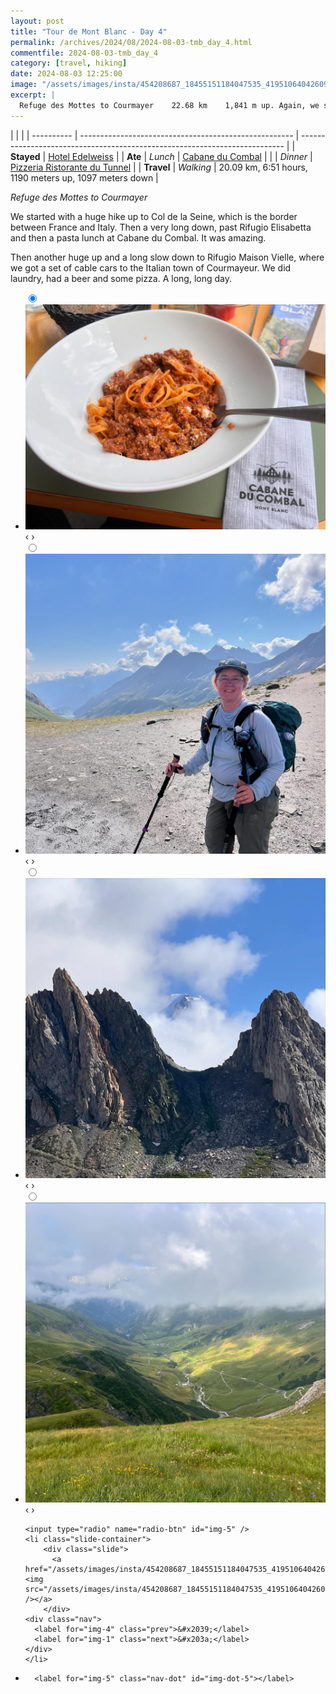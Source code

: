 ```yaml
---
layout: post
title: "Tour de Mont Blanc - Day 4"
permalink: /archives/2024/08/2024-08-03-tmb_day_4.html
commentfile: 2024-08-03-tmb_day_4
category: [travel, hiking]
date: 2024-08-03 12:25:00
image: "/assets/images/insta/454208687_18455151184047535_4195106404260989835_n_18026751026205788.jpg"
excerpt: |
  Refuge des Mottes to Courmayer	22.68 km	1,841 m up. Again, we started with a huge hike up to Col de la Seine, which is the border between France and Italy. Then a very long down, past Rifugio Elisabetta and then lunch at Rifugio Combal. It was amazing. Then another huge up and a long slow down to Rifugio Maison Vielle, where we got a set of cable cars to the Italian town of Courmayeur. We did laundry, had a beer and some pizza. A long, long day.
---
```


|            |                                                       |
| ---------- | ----------------------------------------------------- | -------------------------------------------------------------------------- |
| **Stayed** | [Hotel Edelweiss](http://www.albergoedelweiss.it/en/) |
| **Ate**    | _Lunch_                                               | [Cabane du Combal](https://maps.app.goo.gl/ac1qeT85p9AUxTBi9)              |
|            | _Dinner_                                              | [Pizzeria Ristorante du Tunnel](https://maps.app.goo.gl/xSukwEHKh4LjsjGAA) |
| **Travel** | _Walking_                                             | 20.09 km, 6:51 hours, 1190 meters up, 1097 meters down                     |

_Refuge des Mottes to Courmayer_

We started with a huge hike up to Col de la Seine, which is the border between France and Italy. Then a very long down, past Rifugio Elisabetta and then a pasta lunch at Cabane du Combal. It was amazing.

Then another huge up and a long slow down to Rifugio Maison Vielle, where we got a set of cable cars to the Italian town of Courmayeur. We did laundry, had a beer and some pizza. A long, long day.

<ul class="slides">
    <input type="radio" name="radio-btn" id="img-1" checked="checked" />
    <li class="slide-container">
        <div class="slide">
          <a href="/assets/images/insta/453883864_18455151193047535_1517705174766498145_n_17993740457671256.jpg"><img src="/assets/images/insta/453883864_18455151193047535_1517705174766498145_n_17993740457671256.jpg" /></a>
        </div>
    <div class="nav">
      <label for="img-5" class="prev">&#x2039;</label>
      <label for="img-2" class="next">&#x203a;</label>
    </div>
    </li>
        <input type="radio" name="radio-btn" id="img-2"  />
    <li class="slide-container">
        <div class="slide">
          <a href="/assets/images/insta/453987086_18455151202047535_8291988936137645710_n_17866282629175479.jpg"><img src="/assets/images/insta/453987086_18455151202047535_8291988936137645710_n_17866282629175479.jpg" /></a>
        </div>
    <div class="nav">
      <label for="img-1" class="prev">&#x2039;</label>
      <label for="img-3" class="next">&#x203a;</label>
    </div>
    </li>
        <input type="radio" name="radio-btn" id="img-3"  />
    <li class="slide-container">
        <div class="slide">
          <a href="/assets/images/insta/453736288_18455151211047535_1758019005096760748_n_18015903221217922.jpg"><img src="/assets/images/insta/453736288_18455151211047535_1758019005096760748_n_18015903221217922.jpg" /></a>
        </div>
    <div class="nav">
      <label for="img-2" class="prev">&#x2039;</label>
      <label for="img-4" class="next">&#x203a;</label>
    </div>
    </li>
        <input type="radio" name="radio-btn" id="img-4"  />
    <li class="slide-container">
        <div class="slide">
          <a href="/assets/images/insta/453722399_18455151220047535_5771511215959185078_n_18001756367452411.jpg"><img src="/assets/images/insta/453722399_18455151220047535_5771511215959185078_n_18001756367452411.jpg" /></a>
        </div>
    <div class="nav">
      <label for="img-3" class="prev">&#x2039;</label>
      <label for="img-5" class="next">&#x203a;</label>
    </div>
    </li>
    
    <input type="radio" name="radio-btn" id="img-5" />
    <li class="slide-container">
        <div class="slide">
          <a href="/assets/images/insta/454208687_18455151184047535_4195106404260989835_n_18026751026205788.jpg"><img src="/assets/images/insta/454208687_18455151184047535_4195106404260989835_n_18026751026205788.jpg" /></a>
        </div>
    <div class="nav">
      <label for="img-4" class="prev">&#x2039;</label>
      <label for="img-1" class="next">&#x203a;</label>
    </div>
    </li>
			
<li class="nav-dots">
      <label for="img-1" class="nav-dot" id="img-dot-1"></label>
      <label for="img-2" class="nav-dot" id="img-dot-2"></label>
      <label for="img-3" class="nav-dot" id="img-dot-3"></label>
      <label for="img-4" class="nav-dot" id="img-dot-4"></label>

      <label for="img-5" class="nav-dot" id="img-dot-5"></label>

</li>
</ul>

